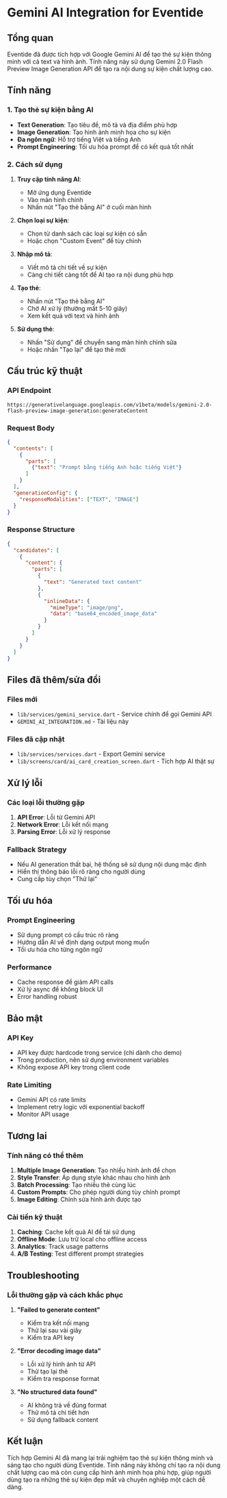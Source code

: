 # Gemini AI Integration for Eventide

## Tổng quan

Eventide đã được tích hợp với Google Gemini AI để tạo thẻ sự kiện thông minh với cả text và hình ảnh. Tính năng này sử dụng Gemini 2.0 Flash Preview Image Generation API để tạo ra nội dung sự kiện chất lượng cao.

## Tính năng

### 1. Tạo thẻ sự kiện bằng AI
- **Text Generation**: Tạo tiêu đề, mô tả và địa điểm phù hợp
- **Image Generation**: Tạo hình ảnh minh họa cho sự kiện
- **Đa ngôn ngữ**: Hỗ trợ tiếng Việt và tiếng Anh
- **Prompt Engineering**: Tối ưu hóa prompt để có kết quả tốt nhất

### 2. Cách sử dụng

1. **Truy cập tính năng AI**:
   - Mở ứng dụng Eventide
   - Vào màn hình chính
   - Nhấn nút "Tạo thẻ bằng AI" ở cuối màn hình

2. **Chọn loại sự kiện**:
   - Chọn từ danh sách các loại sự kiện có sẵn
   - Hoặc chọn "Custom Event" để tùy chỉnh

3. **Nhập mô tả**:
   - Viết mô tả chi tiết về sự kiện
   - Càng chi tiết càng tốt để AI tạo ra nội dung phù hợp

4. **Tạo thẻ**:
   - Nhấn nút "Tạo thẻ bằng AI"
   - Chờ AI xử lý (thường mất 5-10 giây)
   - Xem kết quả với text và hình ảnh

5. **Sử dụng thẻ**:
   - Nhấn "Sử dụng" để chuyển sang màn hình chỉnh sửa
   - Hoặc nhấn "Tạo lại" để tạo thẻ mới

## Cấu trúc kỹ thuật

### API Endpoint
```
https://generativelanguage.googleapis.com/v1beta/models/gemini-2.0-flash-preview-image-generation:generateContent
```

### Request Body
```json
{
  "contents": [
    {
      "parts": [
        {"text": "Prompt bằng tiếng Anh hoặc tiếng Việt"}
      ]
    }
  ],
  "generationConfig": {
    "responseModalities": ["TEXT", "IMAGE"]
  }
}
```

### Response Structure
```json
{
  "candidates": [
    {
      "content": {
        "parts": [
          {
            "text": "Generated text content"
          },
          {
            "inlineData": {
              "mimeType": "image/png",
              "data": "base64_encoded_image_data"
            }
          }
        ]
      }
    }
  ]
}
```

## Files đã thêm/sửa đổi

### Files mới
- `lib/services/gemini_service.dart` - Service chính để gọi Gemini API
- `GEMINI_AI_INTEGRATION.md` - Tài liệu này

### Files đã cập nhật
- `lib/services/services.dart` - Export Gemini service
- `lib/screens/card/ai_card_creation_screen.dart` - Tích hợp AI thật sự

## Xử lý lỗi

### Các loại lỗi thường gặp
1. **API Error**: Lỗi từ Gemini API
2. **Network Error**: Lỗi kết nối mạng
3. **Parsing Error**: Lỗi xử lý response

### Fallback Strategy
- Nếu AI generation thất bại, hệ thống sẽ sử dụng nội dung mặc định
- Hiển thị thông báo lỗi rõ ràng cho người dùng
- Cung cấp tùy chọn "Thử lại"

## Tối ưu hóa

### Prompt Engineering
- Sử dụng prompt có cấu trúc rõ ràng
- Hướng dẫn AI về định dạng output mong muốn
- Tối ưu hóa cho từng ngôn ngữ

### Performance
- Cache response để giảm API calls
- Xử lý async để không block UI
- Error handling robust

## Bảo mật

### API Key
- API key được hardcode trong service (chỉ dành cho demo)
- Trong production, nên sử dụng environment variables
- Không expose API key trong client code

### Rate Limiting
- Gemini API có rate limits
- Implement retry logic với exponential backoff
- Monitor API usage

## Tương lai

### Tính năng có thể thêm
1. **Multiple Image Generation**: Tạo nhiều hình ảnh để chọn
2. **Style Transfer**: Áp dụng style khác nhau cho hình ảnh
3. **Batch Processing**: Tạo nhiều thẻ cùng lúc
4. **Custom Prompts**: Cho phép người dùng tùy chỉnh prompt
5. **Image Editing**: Chỉnh sửa hình ảnh được tạo

### Cải tiến kỹ thuật
1. **Caching**: Cache kết quả AI để tái sử dụng
2. **Offline Mode**: Lưu trữ local cho offline access
3. **Analytics**: Track usage patterns
4. **A/B Testing**: Test different prompt strategies

## Troubleshooting

### Lỗi thường gặp và cách khắc phục

1. **"Failed to generate content"**
   - Kiểm tra kết nối mạng
   - Thử lại sau vài giây
   - Kiểm tra API key

2. **"Error decoding image data"**
   - Lỗi xử lý hình ảnh từ API
   - Thử tạo lại thẻ
   - Kiểm tra response format

3. **"No structured data found"**
   - AI không trả về đúng format
   - Thử mô tả chi tiết hơn
   - Sử dụng fallback content

## Kết luận

Tích hợp Gemini AI đã mang lại trải nghiệm tạo thẻ sự kiện thông minh và sáng tạo cho người dùng Eventide. Tính năng này không chỉ tạo ra nội dung chất lượng cao mà còn cung cấp hình ảnh minh họa phù hợp, giúp người dùng tạo ra những thẻ sự kiện đẹp mắt và chuyên nghiệp một cách dễ dàng. 